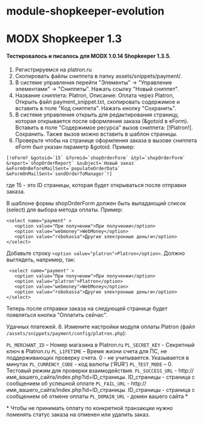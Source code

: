 # module-shopkeeper-evolution
# MODX Shopkeeper 1.3

#### Тестировалось и писалось для MODX 1.0.14 Shopkeeper 1.3.5.

1. Регистрируемся на platron.ru
2. Скопировать файлы сниппета в папку assets/snippets/payment/.
3. В системе управления перейти "Элементы" -> "Управление элементами" -> "Сниппеты". Нажать ссылку "Новый сниппет".
4. Название сниппета: Platron,
Описание: Оплата через Platron,
Открыть файл payment_snippet.txt, скопировать содержимое и вставить в поле "Код сниппета". Нажать кнопку "Сохранить".
5. В системе управления открыть для редактирования страницу, которая открывается после оформления заказа (&gotoid в eForm).
Вставить в поле "Содержимое ресурса" вызов сниппета:
[!Platron!].
Сохранить.
   Также вызов можно вставить в шаблон страницы.
6. Проверьте чтобы на странице оформления заказа в вызове сниппета eForm был указан параметр &gotoid.
Пример:
```
[!eForm? &gotoid=`15` &formid=`shopOrderForm` &tpl=`shopOrderForm` &report=`shopOrderReport` &subject=`Новый заказ`
&eFormOnBeforeMailSent=`populateOrderData` &eFormOnMailSent=`sendOrderToManager`!]
```
где 15 - это ID страницы, которая будет открываться после отправки заказа.

В шаблоне формы shopOrderForm должен быть выпадающий список (select) для выбора метода оплаты. Пример:
```
<select name="payment" >
   <option value="При получении">При получении</option>
   <option value="webmoney">WebMoney</option>
   <option value="robokassa">Другие электронные деньги</option>
</select>
```
Добавьте строку `<option value="platron">Platron</option>`.
Должно выглядеть, например, так:
```
 <select name="payment" >
   <option value="При получении">При получении</option>
   <option value="platron">Platron</option>
   <option value="webmoney">WebMoney</option>
   <option value="robokassa">Другие электронные деньги</option>
</select>
```
Теперь после отправки заказа на следующей странице будет появляться кнопка "Оплатить сейчас".

Удачных платежей.
6. Измените настройки модуля оплаты Platron (файл `/assets/snippets/payment/config/platron.php`):

`PL_MERCHANT_ID` – Номер магазина в Platron.ru
`PL_SECRET_KEY` - Секретный ключ в Platron.ru
`PL_LIFETIME` – Время жизни счета для ПС, не поддерживающих проверку счета. 0 - не учитывается. Указывается в минутах
`PL_CURRENCY_CODE` - код валюты (\'RUR\')
`PL_TEST_MODE` – 0. Тестовый режим для проверки взаимодействия.
`PL_SUCCESS_URL` - http://имя_вашего_сайта/index.php?id=ID_страницы. ID_страницы - страница с сообщением об успешной оплате
`PL_FAIL_URL` - http://имя_вашего_сайта/index.php?id=ID_страницы. ID_страницы - страница с сообщением об отмене оплаты
`PL_DOMAIN_URL` - домен вашего сайта \*

\* Чтобы не принимать оплату по конкретной транзакции нужно поменять статус заказа на отменен или удалить заказ.
